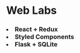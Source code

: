 <h1>Web Labs</h1>
<h3>
<li>React + Redux</li>
<li>Styled Components</li>
<li>Flask + SQLite</li>
</h3>
